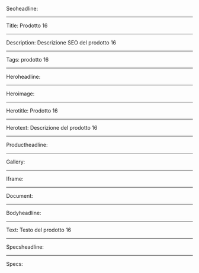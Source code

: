 Seoheadline:

----

Title: Prodotto 16

----

Description: Descrizione SEO del prodotto 16

----

Tags: prodotto 16

----

Heroheadline:

----

Heroimage:

----

Herotitle: Prodotto 16

----

Herotext: Descrizione del prodotto 16

----

Productheadline:

----

Gallery:

----

Iframe:

----

Document:

----

Bodyheadline:

----

Text: Testo del prodotto 16

----

Specsheadline:

----

Specs:
